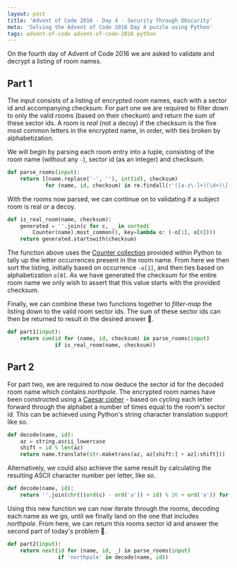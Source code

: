 ```yaml
---
layout: post
title: 'Advent of Code 2016 - Day 4 - Security Through Obscurity'
meta: 'Solving the Advent of Code 2016 Day 4 puzzle using Python'
tags: advent-of-code advent-of-code-2016 python
---
```


On the fourth day of Advent of Code 2016 we are asked to validate and decrypt a listing of room names.

<!--more-->

## Part 1

The input consists of a listing of encrypted room names, each with a sector id and accompanying checksum.
For part one we are required to filter down to only the valid rooms (based on their checkum) and return the sum of these sector ids.
A room is _real_ (not a decoy) if the checksum is the five most common letters in the encrypted name, in order, with ties broken by alphabetization.

We will begin by parsing each room entry into a tuple, consisting of the room name (without any `-`), sector id (as an integer) and checksum.

```python
def parse_rooms(input):
    return [(name.replace('-', ''), int(id), checksum)
            for (name, id, checksum) in re.findall(r'([a-z\-]+)(\d+)\[([a-z]+)\]', input)]
```

With the rooms now parsed, we can continue on to validating if a subject room is real or a decoy.

```python
def is_real_room(name, checksum):
    generated = ''.join(c for c, _ in sorted(
        Counter(name).most_common(), key=lambda o: (-o[1], o[0])))
    return generated.startswith(checksum)
```

The function above uses the [Counter collection](https://docs.python.org/3/library/collections.html#collections.Counter) provided within Python to tally up the letter occurrences present in the room name.
From here we then sort the listing, initially based on occurrence `-o[1]`, and then ties based on alphabetization `o[0]`.
As we have generated the checksum for the entire room name we only wish to assert that this value starts with the provided checksum.

Finally, we can combine these two functions together to _filter-map_ the listing down to the valid room sector ids.
The sum of these sector ids can then be returned to result in the desired answer 🌟.

```python
def part1(input):
    return sum(id for (name, id, checksum) in parse_rooms(input)
               if is_real_room(name, checksum))
```

## Part 2

For part two, we are required to now deduce the sector id for the decoded room name which contains _northpole_.
The encrypted room names have been constructed using a [Caesar cipher](https://en.wikipedia.org/wiki/Caesar_cipher) - based on cycling each letter forward through the alphabet a number of times equal to the room's sector id.
This can be achieved using Python's string character translation support like so.

```python
def decode(name, id):
    az = string.ascii_lowercase
    shift = id % len(az)
    return name.translate(str.maketrans(az, az[shift:] + az[:shift]))
```

Alternatively, we could also achieve the same result by calculating the resulting ASCII character number per letter, like so.

```python
def decode(name, id):
    return ''.join(chr(((ord(c) - ord('a')) + id) % 26 + ord('a')) for c in name)
```

Using this new function we can now iterate through the rooms, decoding each name as we go, until we finally land on the one that includes _northpole_.
From here, we can return this rooms sector id and answer the second part of today's problem 🌟.

```python
def part2(input):
    return next(id for (name, id, _) in parse_rooms(input)
                if 'northpole' in decode(name, id))
```
